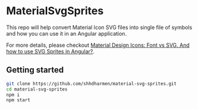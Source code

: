 # MaterialSvgSprites

This repo will help convert Material Icon SVG files into single file of symbols and how you can use it in an Angular application.

For more details, please checkout [Material Design Icons: Font vs SVG. And how to use SVG Sprites in Angular?](https://dev.to/itnext/material-design-icons-font-vs-svg-and-how-to-use-svg-sprites-in-angular-4pch).

## Getting started

```bash
git clone https://github.com/shhdharmen/material-svg-sprites.git
cd material-svg-sprites
npm i
npm start
```
